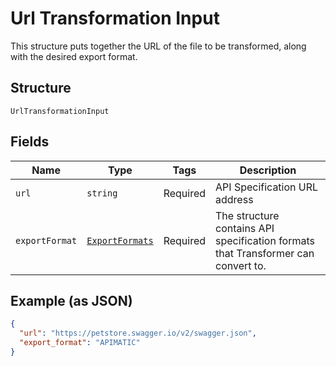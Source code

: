 
# Url Transformation Input

This structure puts together the URL of the file to be transformed, along with the desired export format.

## Structure

`UrlTransformationInput`

## Fields

| Name | Type | Tags | Description |
|  --- | --- | --- | --- |
| `url` | `string` | Required | API Specification URL address |
| `exportFormat` | [`ExportFormats`](/doc/models/export-formats.md) | Required | The structure contains API specification formats that Transformer can convert to. |

## Example (as JSON)

```json
{
  "url": "https://petstore.swagger.io/v2/swagger.json",
  "export_format": "APIMATIC"
}
```

